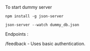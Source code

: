 To start dummy server

`npm install -g json-server`

`json-server --watch dummy_db.json`

Endpoints : 

/feedback - Uses basic authentication.